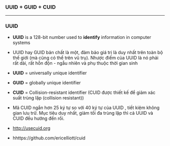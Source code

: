 ### UUID + GUID + CUID

-------------------------------------------------

### UUID
* **UUID** is a 128-bit number used to **identify** information in computer systems
* UUID hay GUID bản chất là một, đảm bảo giá trị là duy nhất trên toàn bộ thế giới (mà cũng có thể trên vũ trụ). Nhược điểm của UUID là nó phải rất dài, rất hỗn độn - ngẫu nhiên và phụ thuộc thời gian sinh

* **UUID** = universally unique identifier
* **GUID** = globally unique identifier
* **CUID** = Collision-resistant identifier (CUID được thiết kế để giảm xác suất trùng lặp (collision resistant))

* Mã CUID ngắn hơn 25 ký tự so với 40 ký tự của UUID , tiết kiệm không gian lưu trữ. Mục tiêu duy nhất, giảm tối đa trùng lặp thì cả UUID và CUID đều hướng đến rồi.

* http://usecuid.org
* hhttps://github.com/ericelliott/cuid
